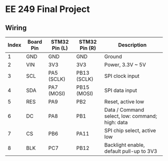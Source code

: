 # EE 249 Final Project

## Wiring

| Index | Board Pin | STM32 Pin (L) | STM32 Pin (R) | Description                                      |
| ----- | --------- | ------------- | ------------- | ------------------------------------------------ |
|     1 | GND       | GND           | GND           | Ground                                           |
|     2 | VIN       | 3V3           | 3V3           | Power, 3.3V ~ 5V                                 |
|     3 | SCL       | PA5 (SCLK)    | PB13 (SCLK)   | SPI clock input                                  |
|     4 | SDA       | PA7 (MOSI)    | PB15 (MOSI)   | SPI data input                                   |
|     5 | RES       | PA9           | PB2           | Reset, active low                                |
|     6 | DC        | PA8           | PB1           | Data / Command select, low: command; high: data  |
|     7 | CS        | PB6           | PA11          | SPI chip select, active low                      |
|     8 | BLK       | PC7           | PB12          | Backlight enable, default pull-up to 3V3         |
